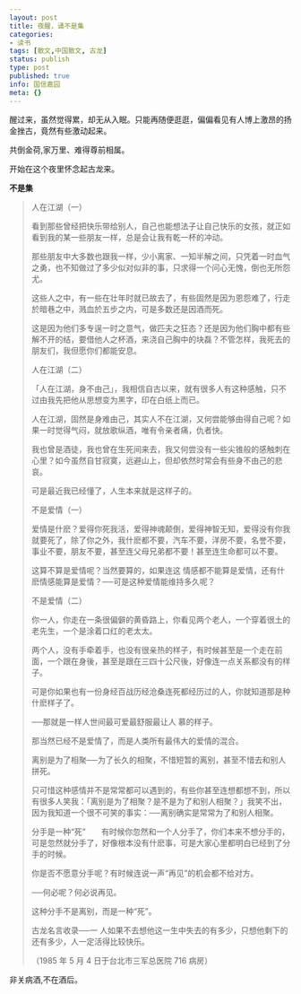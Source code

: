 ```yaml
---
layout: post
title: 夜醒，诵不是集
categories:
- 读书
tags: [散文,中国散文, 古龙]
status: publish
type: post
published: true
info: 国信嘉园
meta: {}
---
```



醒过来，虽然觉得累，却无从入眠。只能再随便逛逛，偏偏看见有人博上激昂的扬金挫古，竟然有些激动起来。

共倒金荷,家万里、难得尊前相属。

开始在这个夜里怀念起古龙来。

**不是集**
    
>人在江湖（一）    
>    
>看到那些曾经把快乐带给别人，自己也能想法子让自己快乐的女孩，就正如看到我的某一些朋友一样，总是会让我有乾一杯的冲动。    
>    
>那些朋友中大多数也跟我一样，少小离家、一知半解之间，只凭着一时血气之勇，也不知做过了多少似对似非的事，只求得一个问心无愧，倒也无所怨尤。    
>    
>这些人之中，有一些在壮年时就已故去了，有些固然是因为恩怨难了，行走於暗巷之中，溅血於五步之内，可是多数还是因酒而死。    
>    
>这是因为他们多专逞一时之意气，做匹夫之狂态？还是因为他们胸中都有些解不开的结，要借他人之杯酒，来浇自己胸中的块磊？不管怎样，我死去的朋友们，我但愿你们都能安息。    
>    
>人在江湖（二）    
>    
>「人在江湖，身不由己」，我相信自古以来，就有很多人有这种感触，只不过由我先把他从思想变为黑字，印在白纸上而已。    
>    
>人在江湖，固然是身难由己，其实人不在江湖，又何尝能够由得自己呢？如果一时觉得气闷，就放歌纵酒，唯有令亲者痛，仇者快。    
>    
>我也曾是酒徒，我也曾在生死间来去，我又何尝没有一些尖锥般的感触刺在心里？如今虽然自甘寂寞，远避山上，但却依然时常会有些身不由己的悲哀。    
>    
>可是最近我已经懂了，人生本来就是这样子的。    
>    
>不是爱情（一）    
>    
>爱情是什麽？爱得你死我活，爱得神魂颠倒，爱得神智无知，爱得没有你我就要死了，除了你之外，我什麽都不要，汽车不要，洋房不要，名誉不要，事业不要，朋友不要，甚至连父母兄弟都不要！甚至连生命都可以不要。    
>    
>这算不算是爱情呢？当然要算的，如果连这 情感都不能算是爱情，还有什麽情感能算是爱情？──可是这种爱情能维持多久呢？    
>    
>不是爱情（二）    
>    
>你一人，你走在一条很偏僻的黄昏路上，你看见两个老人，一个穿着很土的老先生，一个是涂着口红的老太太。    
>    
>两个人，没有手牵着手，也没有很亲热的样子，有时候甚至是一个走在前面，一个跟在身後，甚至是跟在三四十公尺後，好像连一点关系都没有的样子。    
>    
>可是你如果也有一份身经百战历经沧桑连死都经历过的人，你就知道那是种什麽样子了。    
>    
>──那就是一样人世间最可爱最舒服最让人 慕的样子。    
>    
>那当然已经不是爱情了，而是人类所有最伟大的爱情的混合。    
>    
>离别是为了相聚──为了长久的相聚，不惜短暂的离别，甚至不惜去和别人拼死。    
>    
>只可惜这种感情并不是常常都可以遇到的，有些你甚至连想都想不到，所以有很多人笑我：「离别是为了相聚？是不是为了和别人相聚？」我笑不出，因为我知道一个很不可笑的事实：──离别确实是常常为了和别人相聚。    
>    
>分手是一种“死”　　有时候你忽然和一个人分手了，你们本来不想分手的，可是忽然就分手了，好像根本没有什麽事，可是大家心里都明白已经到了分手的时候。    
>    
>你是否不愿意分手呢？有时候连说一声“再见”的机会都不给对方。    
>    
>──何必呢？何必说再见。    
>    
>这种分手不是离别，而是一种“死”。    
>    
>古龙名言收录──一 人如果不去想他这一生中失去的有多少，只想他剩下的还有多少，人一定活得比较快乐。    
>    
>（1985 年 5 月 4 日于台北市三军总医院 716 病房）    
>    

非关病酒,不在酒后。
